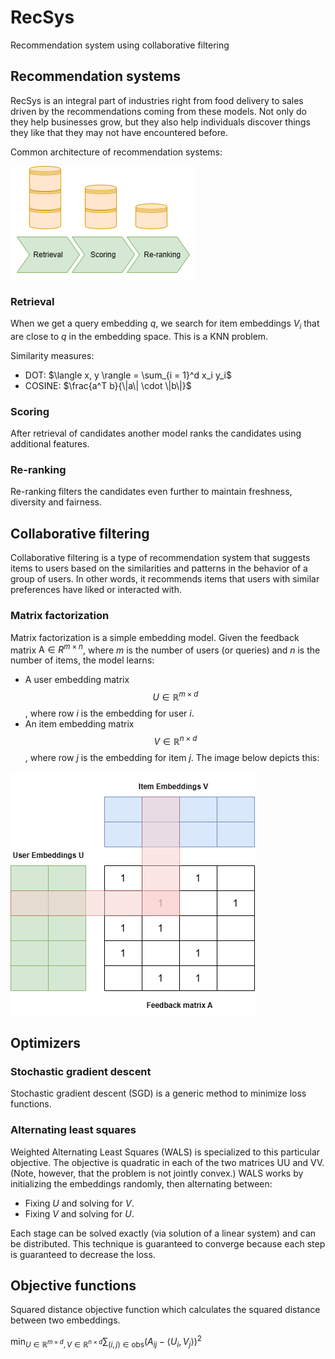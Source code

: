 # RecSys
Recommendation system using collaborative filtering

## Recommendation systems
RecSys is an integral part of industries right from food delivery to sales driven by the recommendations coming from these models. Not only do they help businesses grow, but they also help individuals discover things they like that they may not have encountered before.

Common architecture of recommendation systems:

![Architecture](https://github.com/imBLISP/RecSys/blob/main/images/Architecture.png)

### Retrieval
When we get a query embedding $q$, we search for item embeddings $V_i$ that are close to $q$ in the embedding space. This is a KNN problem.

Similarity measures:
 - DOT: $\langle x, y \rangle = \sum_{i = 1}^d x_i y_i$
 - COSINE: $\frac{a^T b}{\|a\| \cdot \|b\|}$

### Scoring
After retrieval of candidates another model ranks the candidates using additional features.
### Re-ranking
Re-ranking filters the candidates even further to maintain freshness, diversity and fairness.
## Collaborative filtering
 Collaborative filtering is a type of recommendation system that suggests items to users based on the similarities and patterns in the behavior of a group of users. In other words, it recommends items that users with similar preferences have liked or interacted with.

### Matrix factorization
Matrix factorization is a simple embedding model. Given the feedback matrix $\mathrm{A} \in R^{m \times n}$, where $m$ is the number of users (or queries) and $n$ is the number of items, the model learns:
- A user embedding matrix $$U \in \mathbb{R}^{m \times d}$$, where row $i$ is the embedding for user $i$.
- An item embedding matrix $$V \in \mathbb{R}^{n \times d}$$, where row $j$ is the embedding for item $j$. The image below depicts this:

![Matrix factorization](https://github.com/imBLISP/RecSys/blob/main/images/matrix%20factorization.png)

## Optimizers

### Stochastic gradient descent
Stochastic gradient descent (SGD) is a generic method to minimize loss functions.


### Alternating least squares
Weighted Alternating Least Squares (WALS) is specialized to this particular objective. The objective is quadratic in each of the two matrices UU and VV. (Note, however, that the problem is not jointly convex.) WALS works by initializing the embeddings randomly, then alternating between:
   - Fixing $U$ and solving for $V$.
   - Fixing $V$ and solving for $U$.
   
Each stage can be solved exactly (via solution of a linear system) and can be distributed. This technique is guaranteed to converge because each step is guaranteed to decrease the loss.

## Objective functions
Squared distance objective function which calculates the squared distance between two embeddings.

$\min _{U \in \mathbb{R}^{m \times d}, V \in \mathbb{R}^{n \times d}} \sum_{(i, j) \in \mathrm{obs}}\left(A_{i j}-\left\langle U_{i}, V_{j}\right\rangle\right)^{2}$
